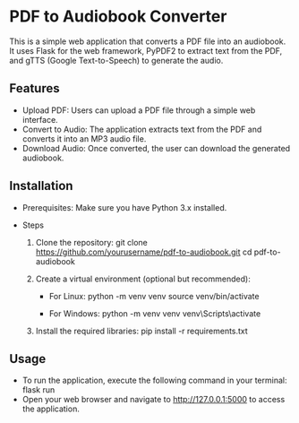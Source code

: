 # PDF to Audiobook Converter
This is a simple web application that converts a PDF file into an audiobook. It uses Flask for the web framework, PyPDF2 to extract text from the PDF, and gTTS (Google Text-to-Speech) to generate the audio.

## Features
- Upload PDF: Users can upload a PDF file through a simple web interface.
- Convert to Audio: The application extracts text from the PDF and converts it into an MP3 audio file.
- Download Audio: Once converted, the user can download the generated audiobook.

## Installation
- Prerequisites: Make sure you have Python 3.x installed.

- Steps
  1. Clone the repository:
    git clone https://github.com/yourusername/pdf-to-audiobook.git
    cd pdf-to-audiobook

  2. Create a virtual environment (optional but recommended):
     - For Linux: 
       python -m venv venv
       source venv/bin/activate

     - For Windows:
       python -m venv venv
       venv\Scripts\activate

  3. Install the required libraries:
     pip install -r requirements.txt
     
## Usage
- To run the application, execute the following command in your terminal:
flask run
- Open your web browser and navigate to http://127.0.0.1:5000 to access the application.
